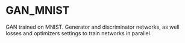 # GAN_MNIST
GAN trained on MNIST. Generator and discriminator networks, as well losses and optimizers settings to train networks in parallel.

